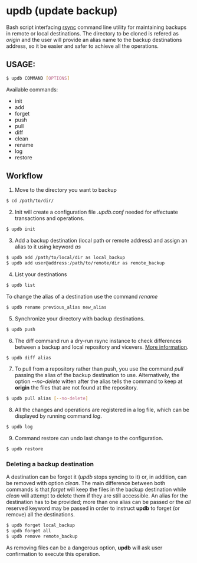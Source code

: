 # updb (update backup)
Bash script interfacing [rsync](https://rsync.samba.org/) command line utility for maintaining backups in remote or local destinations. The directory to be cloned
is refered as *origin* and the user will provide an alias name to the backup destinations address, so it be easier and safer to achieve all the operations. 

## USAGE:
```bash
$ updb COMMAND [OPTIONS]
```
Available commands:
- init
- add
- forget
- push
- pull
- diff
- clean
- rename
- log
- restore

## Workflow
1. Move to the directory you want to backup
```bash
$ cd /path/to/dir/
```
2. Init will create a configuration file _.updb.conf_ needed for effectuate transactions and operations.
```bash
$ updb init
```
3. Add a backup destination (local path or remote address) and assign an alias to it using keyword *as*
```bash
$ updb add /path/to/local/dir as local_backup
$ updb add user@address:/path/to/remote/dir as remote_backup
```
4. List your destinations
```bash
$ updb list
```
To change the alias of a destination use the command *rename*
```bash
$ updb rename previous_alias new_alias
```
5. Synchronize your directory with backup destinations.
```bash
$ updb push
```
6. The diff command run a dry-run rsync instance to check differences between a backup and local repository and vicevers. [More information](https://unix.stackexchange.com/questions/57305/rsync-compare-directories).
```bash
$ updb diff alias
```
7. To pull from a repository rather than push, you use the command *pull* passing the alias of the backup destination to use. Alternatively, the option *--no-delete* witten after the alias tells the command to keep at **origin** the files that are not found at the repository. 
```bash
$ updb pull alias [--no-delete]
```
8. All the changes and operations are registered in a log file, which can be displayed by running command *log*.
```bash
$ updb log
```
9. Command restore can undo last change to the configuration.
```bash
$ updb restore
```

### Deleting a backup destination
A destination can be forgot it (*updb* stops syncing to it) or, in addition, can be removed with option *clean*. The main difference between both commands is that *forget* will keep the files in the backup destination while *clean* will attempt to delete them if they are still accessible.
An alias for the destination has to be provided; more than one alias can be passed or the *all* reserved keyword may be passed in order to instruct **updb** to forget (or remove) all the destinations.
```bash
$ updb forget local_backup
$ updb forget all
$ updb remove remote_backup
```

As removing files can be a dangerous option, **updb** will ask user confirmation to execute this operation.
